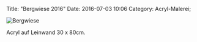 Title: "Bergwiese 2016"
Date: 2016-07-03 10:06
Category: Acryl-Malerei;

![Bergwiese]({filename}images/acryl/smeerws-2016-bergwiese.jpg "Bergwiese")


Acryl auf Leinwand 30 x 80cm.
